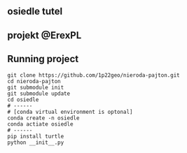 ## osiedle tutel

## projekt @ErexPL

## Running project

```shell
git clone https://github.com/1p22geo/nieroda-pajton.git
cd nieroda-pajton
git submodule init
git submodule update
cd osiedle
# ------
# [conda virtual environment is optonal]
conda create -n osiedle
conda actiate osiedle
# ------
pip install turtle
python __init__.py
```
